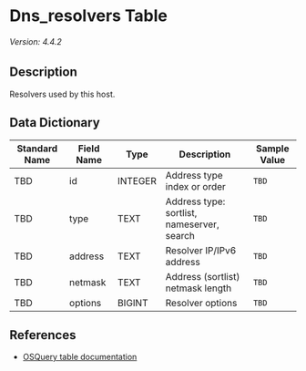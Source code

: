 # Dns_resolvers Table
###### Version: 4.4.2

## Description
Resolvers used by this host.

## Data Dictionary
|Standard Name|Field Name|Type|Description|Sample Value|
|---|---|---|---|---|
|TBD|id|INTEGER|Address type index or order|`TBD`|
|TBD|type|TEXT|Address type: sortlist, nameserver, search|`TBD`|
|TBD|address|TEXT|Resolver IP/IPv6 address|`TBD`|
|TBD|netmask|TEXT|Address (sortlist) netmask length|`TBD`|
|TBD|options|BIGINT|Resolver options|`TBD`|

## References
* [OSQuery table documentation](https://osquery.io/schema/current#dns_resolvers)

